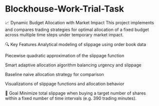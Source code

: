 # Blockhouse-Work-Trial-Task

📈 Dynamic Budget Allocation with Market Impact
This project implements and compares trading strategies for optimal allocation of a fixed budget across multiple time steps under temporary market impact.

🔍 Key Features
Analytical modeling of slippage using order book data

Piecewise quadratic approximation of the slippage function

Smart adaptive allocation algorithm balancing urgency and slippage

Baseline naive allocation strategy for comparison

Visualizations of slippage functions and allocation behavior

🧠 Goal
Minimize total slippage when buying a target number of shares within a fixed number of time intervals (e.g. 390 trading minutes).
